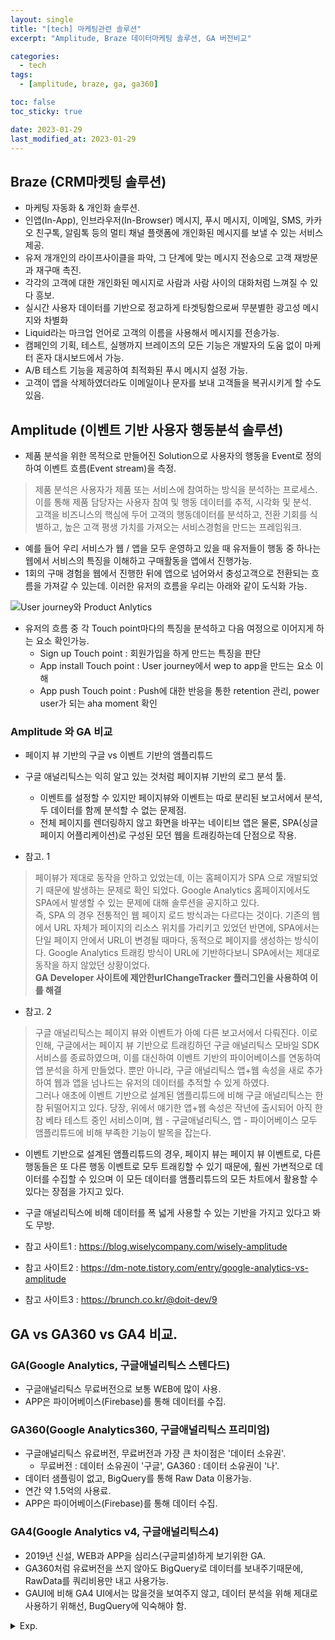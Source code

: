 ```yaml
---
layout: single
title: "[tech] 마케팅관련 솔루션"
excerpt: "Amplitude, Braze 데이터마케팅 솔루션, GA 버전비교"

categories:
  - tech
tags:
  - [amplitude, braze, ga, ga360]

toc: false
toc_sticky: true

date: 2023-01-29
last_modified_at: 2023-01-29
---
```


## Braze (CRM마켓팅 솔루션)
- 마케팅 자동화 & 개인화 솔루션. 
- 인앱(In-App), 인브라우저(In-Browser) 메시지, 푸시 메시지, 이메일, SMS, 카카오 친구톡, 알림톡 등의 멀티 채널 플랫폼에 개인화된 메시지를 보낼 수 있는 서비스 제공.
- 유저 개개인의 라이프사이클을 파악, 그 단계에 맞는 메시지 전송으로 고객 재방문과 재구매 촉진. 
- 각각의 고객에 대한 개인화된 메시지로 사람과 사람 사이의 대화처럼 느껴질 수 있다 흥보.
- 실시간 사용자 데이터를 기반으로 정교하게 타겟팅함으로써 무분별한 광고성 메시지와 차별화 
- Liquid라는 마크업 언어로 고객의 이름을 사용해서 메시지를 전송가능.
- 캠페인의 기획, 테스트, 실행까지 브레이즈의 모든 기능은 개발자의 도움 없이 마케터 혼자 대시보드에서 가능. 
- A/B 테스트 기능을 제공하여 최적화된 푸시 메시지 설정 가능.
- 고객이 앱을 삭제하였더라도 이메일이나 문자를 보내 고객들을 복귀시키게 할 수도 있음.

## Amplitude (이벤트 기반 사용자 행동분석 솔루션)
- 제품 분석을 위한 목적으로 만들어진 Solution으로 사용자의 행동을 Event로 정의하여 이벤트 흐름(Event stream)을 측정.

> 제품 분석은 사용자가 제품 또는 서비스에 참여하는 방식을 분석하는 프로세스. 이를 통해 제품 담당자는 사용자 참여 및 행동 데이터를 추적, 시각화 및 분석.  
> 고객을 비즈니스의 핵심에 두어 고객의 행동데이터를 분석하고, 전환 기회를 식별하고, 높은 고객 평생 가치를 가져오는 서비스경험을 만드는 프레임워크.  

- 예를 들어 우리 서비스가 웹 / 앱을 모두 운영하고 있을 때 유저들이 행동 중 하나는 웹에서 서비스의 특징을 이해하고 구매활동을 앱에서 진행가능.
- 1회의 구매 경험을 웹에서 진행한 뒤에 앱으로 넘어와서 충성고객으로 전환되는 흐름을 가져갈 수 있는데. 이러한 유저의 흐름을 우리는 아래와 같이 도식화 가능. 

![User journey와 Product Anlytics](./../../images/tech/amplitude_01.png)

- 유저의 흐름 중 각 Touch point마다의 특징을 분석하고 다음 여정으로 이어지게 하는 요소 확인가능. 
  - Sign up Touch point : 회원가입을 하게 만드는 특징을 판단
  - App install Touch point : User journey에서 wep to app을 만드는 요소 이해
  - App push Touch point : Push에 대한 반응을 통한 retention 관리, power user가 되는 aha moment 확인

### Amplitude 와 GA 비교 
- 페이지 뷰 기반의 구글 vs 이벤트 기반의 앰플리튜드
- 구글 애널리틱스는 익히 알고 있는 것처럼 페이지뷰 기반의 로그 분석 툴. 
  - 이벤트를 설정할 수 있지만 페이지뷰와 이벤트는 따로 분리된 보고서에서 분석, 두 데이터를 함께 분석할 수 없는 문제점. 
  - 전체 페이지를 렌더링하지 않고 화면을 바꾸는 네이티브 앱은 물론, SPA(싱글 페이지 어플리케이션)로 구성된 모던 웹을 트래킹하는데 단점으로 작용.

- 참고. 1

> 페이뷰가 제대로 동작을 안하고 있었는데, 이는 홈페이지가 SPA 으로 개발되었기 때문에 발생하는 문제로 확인 되었다. Google Analytics 홈페이지에서도 SPA에서 발생할 수 있는 문제에 대해 솔루션을 공지하고 있다.   
> 즉, SPA 의 경우 전통적인 웹 페이지 로드 방식과는 다르다는 것이다. 기존의 웹에서 URL 자체가 페이지의 리소스 위치를 가리키고 있었던 반면에, SPA에서는 단일 페이지 안에서 URL이 변경될 때마다, 동적으로  페이지를 생성하는 방식이다. Google Analytics 트래킹 방식이 URL에 기반하다보니 SPA에서는 제대로 동작을 하지 않았던 상황이었다.  
> **GA Developer 사이트에 제안한urlChangeTracker 플러그인을 사용하여 이를 해결**  

- 참고. 2

> 구글 애널리틱스는 페이지 뷰와 이벤트가 아예 다른 보고서에서 다뤄진다. 이로 인해, 구글에서는 페이지 뷰 기반으로 트래킹하던 구글 애널리틱스 모바일 SDK 서비스를 종료하였으며, 이를 대신하여 이벤트 기반의 파이어베이스를 연동하여 앱 분석을 하게 만들었다. 뿐만 아니라, 구글 애널리틱스 앱+웹 속성을 새로 추가하여 웹과 앱을 넘나드는 유저의 데이터를 추적할 수 있게 하였다.  
> 그러나 애초에 이벤트 기반으로 설계된 앰플리튜드에 비해 구글 애널리틱스는 한참 뒤떨어지고 있다. 당장, 위에서 얘기한 앱+웹 속성은 작년에 출시되어 아직 한참 베타 테스트 중인 서비스이며, 웹 - 구글애널리틱스, 앱 - 파이어베이스 모두 앰플리튜드에 비해 부족한 기능이 발목을 잡는다.   

- 이벤트 기반으로 설계된 앰플리튜드의 경우, 페이지 뷰는 페이지 뷰 이벤트로, 다른 행동들은 또 다른 행동 이벤트로 모두 트래킹할 수 있기 때문에, 훨씬 가변적으로 데이터를 수집할 수 있으며 이 모든 데이터를 앰플리튜드의 모든 차트에서 활용할 수 있다는 장점을 가지고 있다. 
- 구글 애널리틱스에 비해 데이터를 폭 넓게 사용할 수 있는 기반을 가지고 있다고 봐도 무방.

- 참고 사이트1 : https://blog.wiselycompany.com/wisely-amplitude
- 참고 사이트2 : https://dm-note.tistory.com/entry/google-analytics-vs-amplitude
- 참고 사이트3 : https://brunch.co.kr/@doit-dev/9

## GA vs GA360 vs GA4 비교.

### GA(Google Analytics, 구글애널리틱스 스텐다드)

- 구글애널리틱스 무료버전으로 보통 WEB에 많이 사용.
- APP은 파이어베이스(Firebase)를 통해 데이터를 수집.

### GA360(Google Analytics360, 구글애널리틱스 프리미엄)

- 구글애널리틱스 유료버전, 무료버전과 가장 큰 차이점은 '데이터 소유권'.
  - 무료버전 : 데이터 소유권이 '구글', GA360 : 데이터 소유권이 '나'. 
- 데이터 샘플링이 없고, BigQuery를 통해 Raw Data 이용가능.
- 연간 약 1.5억의 사용료.
- APP은 파이어베이스(Firebase)를 통해 데이터 수집.

### GA4(Google Analytics v4, 구글애널리틱스4)
- 2019년 신설, WEB과 APP을 심리스(구글피셜)하게 보기위한 GA.
- GA360처럼 유료버전을 쓰지 않아도 BigQuery로 데이터를 보내주기때문에, RawData를 쿼리비용만 내고 사용가능.
- GAUI에 비해 GA4 UI에서는 많을것을 보여주지 않고, 데이터 분석을 위해 제대로 사용하기 위해선, BugQuery에 익숙해야 함.

<details>
  <summary>Exp.</summary>  
  <pre>

  </pre>
</details>